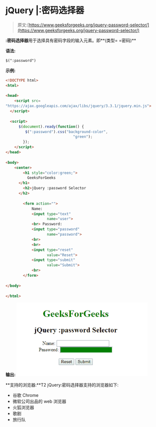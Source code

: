 # jQuery |:密码选择器

> 原文:[https://www.geeksforgeeks.org/jquery-password-selector/](https://www.geeksforgeeks.org/jquery-password-selector/)

**:密码选择器**用于选择具有密码字段的输入元素。即**(类型= =密码)**

**语法:**

```html
$(":password")
```

**示例:**

```html
<!DOCTYPE html>
<html>

<head>
    <script src=
"https://ajax.googleapis.com/ajax/libs/jquery/3.3.1/jquery.min.js">
  </script>

  <script>
      $(document).ready(function() {
         $(":password").css("background-color", 
                               "green");
        });
    </script>
</head>

<body>
    <center>
        <h1 style="color:green;">
          GeeksForGeeks
      </h1>
        <h2>jQuery :password Selector
      </h2>

        <form action="">
            Name:
            <input type="text"
                   name="user">
            <br> Password:
            <input type="password" 
                   name="password">
            <br>
            <br>
            <input type="reset" 
                   value="Reset">
            <input type="submit"
                   value="Submit">
            <br>
        </form>

</body>

</html>
```

**输出:**
![](img/7fd1b80b019081a51b3bdb9348bcc015.png)

**支持的浏览器:**T2 jQuery:密码选择器支持的浏览器如下:

*   谷歌 Chrome
*   微软公司出品的 web 浏览器
*   火狐浏览器
*   歌剧
*   旅行队